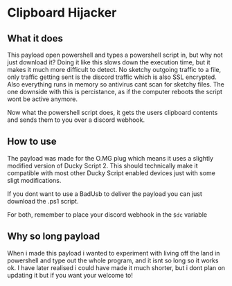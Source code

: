 # Clipboard Hijacker

## What it does

This payload open powershell and types a powershell script in, but why not just download it? Doing it like this slows down the execution time, but it makes it much more difficult to detect. No sketchy outgoing traffic to a file, only traffic getting sent is the discord traffic which is also SSL encrypted. Also everything runs in memory so antivirus cant scan for sketchy files. The one downside with this is percistance, as if the computer reboots the script wont be active anymore.

Now what the powershell script does, it gets the users clipboard contents and sends them to you over a discord webhook.

## How to use

The payload was made for the O.MG plug which means it uses a slightly modified version of Ducky Script 2. This should technically make it compatible with most other Ducky Script enabled devices just with some sligt modifications.

If you dont want to use a BadUsb to deliver the payload you can just download the .ps1 script.

For both, remember to place your discord webhook in the `$dc` variable

## Why so long payload

When i made this payload i wanted to experiment with living off the land in powershell and type out the whole program, and it isnt so long so it works ok. I have later realised i could have made it much shorter, but i dont plan on updating it but if you want your welcome to!
